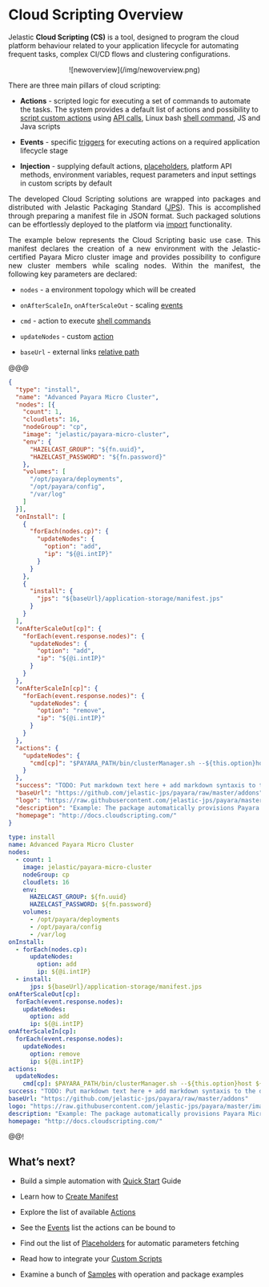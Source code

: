 <h1>Cloud Scripting Overview</h1>

Jelastic <b>Cloud Scripting (CS)</b> is a tool, designed to program the cloud platform behaviour related to your application lifecycle for automating frequent tasks, complex CI/CD flows and clustering configurations.            

<center>![newoverview](/img/newoverview.png)</center>                                           

There are three main pillars of cloud scripting:

* **Actions** - scripted logic for executing a set of commands to automate the tasks. The system provides a default list of actions and possibility to <a href="/creating-manifest/custom-scripts/" target="_blank">script custom actions</a> using <a href="https://docs.jelastic.com/api/" target="_blank">API calls</a>, Linux bash <a href="/creating-manifest/actions/#cmd" target="_blank">shell command</a>, JS and Java scripts   

* **Events** - specific <a href="/creating-manifest/events/" target="_blank">triggers</a> for executing actions on a required application lifecycle stage   
  
* **Injection** - supplying default actions, <a href="/creating-manifest/placeholders/" target="_blank">placeholders</a>, platform API methods, environment variables, request parameters and input settings in custom scripts by default

<p dir="ltr" style="text-align: justify;">The developed Cloud Scripting solutions are wrapped into packages and distributed with Jelastic Packaging Standard (<a href="https://docs.jelastic.com/jps" target="_blank">JPS</a>). This is accomplished through preparing a manifest file in JSON format. Such packaged solutions can be effortlessly deployed to the platform via <a href="https://docs.jelastic.com/environment-import" target="_blank">import</a> functionality.</p>

<p dir="ltr" style="text-align: justify;">The example below represents the Cloud Scripting basic use case. This manifest declares the creation of a new environment with the Jelastic-certified Payara Micro cluster image and provides possibility to configure new cluster members while scaling nodes. Within the manifest, the following key parameters are declared:</p>
 
* `nodes` - a environment topology which will be created

* `onAfterScaleIn`, `onAfterScaleOut` - scaling <a href="/creating-manifest/events/#onafterscalein" target="blank">events</a>            

* `cmd` - action to execute <a href="/creating-manifest/actions/#cmd" target="blank">shell commands</a>               

* `updateNodes` - custom <a href="/creating-manifest/actions/#custom-actions" target="blank">action</a>         
* `baseUrl` - external links <a href="/creating-manifest/basic-configs/#relative-links" target="_blank">relative path</a> 

@@@
```json
{
  "type": "install",
  "name": "Advanced Payara Micro Cluster",
  "nodes": [{
    "count": 1,
    "cloudlets": 16,
    "nodeGroup": "cp",
    "image": "jelastic/payara-micro-cluster",
    "env": {
      "HAZELCAST_GROUP": "${fn.uuid}",
      "HAZELCAST_PASSWORD": "${fn.password}"
    },
    "volumes": [
      "/opt/payara/deployments",
      "/opt/payara/config",
      "/var/log"
    ]
  }],
  "onInstall": [
    {
      "forEach(nodes.cp)": {
        "updateNodes": {
          "option": "add",
          "ip": "${@i.intIP}"
        }
      }
    },
    {
      "install": {
        "jps": "${baseUrl}/application-storage/manifest.jps"
      }
    }
  ],
  "onAfterScaleOut[cp]": {
    "forEach(event.response.nodes)": {
      "updateNodes": {
        "option": "add",
        "ip": "${@i.intIP}"
      }
    }
  },
  "onAfterScaleIn[cp]": {
    "forEach(event.response.nodes)": {
      "updateNodes": {
        "option": "remove",
        "ip": "${@i.intIP}"
      }
    }
  },
  "actions": {
    "updateNodes": {
      "cmd[cp]": "$PAYARA_PATH/bin/clusterManager.sh --${this.option}host ${this.ip}"
    }
  },
  "success": "TODO: Put markdown text here + add markdown syntaxis to the docs",
  "baseUrl": "https://github.com/jelastic-jps/payara/raw/master/addons",
  "logo": "https://raw.githubusercontent.com/jelastic-jps/payara/master/images/70.png",
  "description": "Example: The package automatically provisions Payara Micro cluster, mounts storage container and deploys test war applications.",
  "homepage": "http://docs.cloudscripting.com/"
}
```
```yaml
type: install
name: Advanced Payara Micro Cluster
nodes: 
  - count: 1
    image: jelastic/payara-micro-cluster
    nodeGroup: cp
    cloudlets: 16
    env:
      HAZELCAST_GROUP: ${fn.uuid}
      HAZELCAST_PASSWORD: ${fn.password}
    volumes:
      - /opt/payara/deployments
      - /opt/payara/config
      - /var/log
onInstall:
  - forEach(nodes.cp):
      updateNodes:
        option: add
        ip: ${@i.intIP}
  - install:
      jps: ${baseUrl}/application-storage/manifest.jps
onAfterScaleOut[cp]:
  forEach(event.response.nodes):
    updateNodes:
      option: add
      ip: ${@i.intIP}
onAfterScaleIn[cp]:
  forEach(event.response.nodes):
    updateNodes:
      option: remove
      ip: ${@i.intIP}
actions:
  updateNodes:
    cmd[cp]: $PAYARA_PATH/bin/clusterManager.sh --${this.option}host ${this.ip}
success: "TODO: Put markdown text here + add markdown syntaxis to the docs"
baseUrl: "https://github.com/jelastic-jps/payara/raw/master/addons"
logo: "https://raw.githubusercontent.com/jelastic-jps/payara/master/images/70.png"
description: "Example: The package automatically provisions Payara Micro cluster, mounts storage container and deploys test war applications."
homepage: "http://docs.cloudscripting.com/"

```
@@!
<br>       
<h2> What’s next?</h2>

- Build a simple automation with <a href="/quick-start/" target="_blank">Quick Start</a> Guide                               
 
- Learn how to <a href="/creating-manifest/basic-configs/" target="_blank">Create Manifest</a>               
 
- Explore the list of available <a href="/creating-manifest/actions/" target="_blank">Actions</a>                      
 
- See the <a href="/creating-manifest/events/" target="_blank">Events</a> list the actions can be bound to                       
  
- Find out the list of <a href="/creating-manifest/placeholders/" target="_blank">Placeholders</a> for automatic parameters fetching               
 
- Read how to integrate your <a href="/creating-manifest/custom-scripts/" target="_blank">Custom Scripts</a>                    

- Examine a bunch of <a href="/samples/" target="_blank">Samples</a> with operation and package examples                                                    
